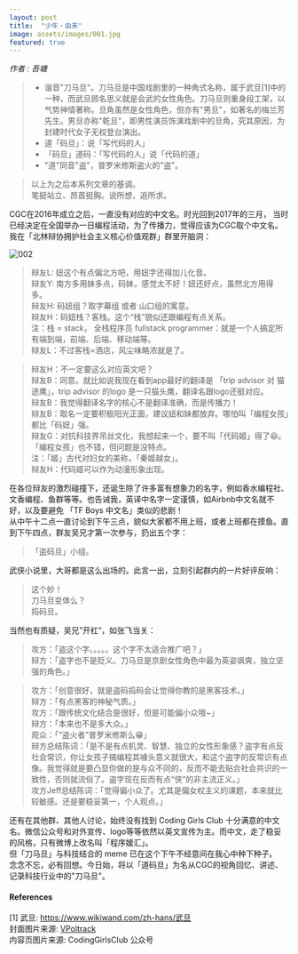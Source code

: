```yaml
---
layout: post
title:  "少年・由来"
image: assets/images/001.jpg
featured: true
---
```


_作者 : 吾塘_  

> * 谐音"刀马旦"。刀马旦是中国戏剧里的一种角式名称，属于武旦[1]中的一种，而武旦顾名思义就是会武的女性角色。刀马旦则重身段工架，以气势神情著称。旦角虽然是女性角色，但亦有"男旦"，如著名的梅兰芳先生。男旦亦称"乾旦"，即男性演员饰演戏剧中的旦角，究其原因，为封建时代女子无权登台演出。  
> * 道「码旦」：说「写代码的人」    
> * 「码旦」道码：「写代码的人」说「代码的道」  
> * "道"同音"盗"，普罗米修斯盗火的"盗"。  

>  以上为之后本系列文章的基调。  
>  笔挺站立、昂首挺胸。说所想，追所求。

CGC在2016年成立之后，一直没有对应的中文名。时光回到2017年的三月， 当时已经决定在全国举办一日编程活动，为了传播力，觉得应该为CGC取个中文名。我在「北林辩协拥护社会主义核心价值观群」群里开脑洞：  

![002](../assets/images/002.jpg)

> 辩友L: 妞这个有点偏北方吧，用妞字还得加儿化音。  
> 辩友Y: 南方多用妹多点，码妹，感觉太不好！妞还好点，虽然北方用得多。  
> 辩友H: 码妞组？取字幕组 或者 山口组的寓意。  
> 辩友H：码妞栈？客栈。这个“栈”貌似还跟编程有点关系。  
> 注：栈 = stack， 全栈程序员 fullstack programmer：就是一个人搞定所有端到端，前端、后端、移动端等。  
> 辩友L：不过客栈=酒店，风尘味略浓就是了。  

> 辩友H：不一定要这么对应英文吧？    
> 辩友B：同意。就比如说我现在看到app最好的翻译是 「trip advisor 对 猫途鹰」，trip advisor 的logo 是一只猫头鹰，翻译名跟logo还挺对应。  
> 辩友B：我觉得翻译名字的核心不是翻译准确，而是传播力！  
> 辩友B：取名一定要积极阳光正面，建议妞和妹都放弃。哪怕叫「编程女孩」都比「码妞」强。  
> 辩友G：对抗科技界吊丝文化，我想起来一个，要不叫「代码姬」得了😆。「编程女孩」也不错，但问题是没特点。  
> 注：「姬」古代对妇女的美称，「秦姬越女」。  
> 辩友H：代码姬可以作为动漫形象出现。  

在各位辩友的激烈碰撞下，还诞生除了许多富有想象力的名字，例如香水编程社、文香编程、鱼群等等。也告诫我，英译中名字一定谨慎，如Airbnb中文名就不好，以及要避免 「TF Boys 中文名」类似的悲剧！  
从中午十二点一直讨论到下午三点，貌似大家都不用上班，或者上班都在摸鱼。直到下午四点，群友吴兄才第一次参与，扔出五个字：  

> 「盗码旦」小组。  

武侠小说里，大哥都是这么出场的。此言一出，立刻引起群内的一片好评反响：  

> 这个妙！  
> 刀马旦变体么？  
> 捣码旦。  

当然也有质疑，吴兄”开杠“，如张飞当关：    

> 攻方：「盗这个字。。。。。这个字不太适合推广吧？」    
> 辩方：「盗字也不是贬义。刀马旦是京剧女性角色中最为英姿飒爽，独立坚强的角色。」  

> 攻方：「创意很好，就是盗码捣码会让觉得你教的是黑客技术。」  
> 辩方：「有点黑客的神秘气质。」  
> 攻方：「跟传统文化结合是很好，但是可能偏小众哦~」  
> 辩方：「本来也不是多大众。」  
> 观众：「“盗火者”普罗米修斯么😁」  
> 辩方总结陈词：「是不是有点机灵、智慧、独立的女性形象感？盗字有点反社会常识，你让女孩子搞编程其噱头意义就很大，和这个盗字的反常识有点像。我觉得就是要凸显你做的是与众不同的，反而不能去贴合社会共识的一致性，否则就流俗了。盗字现在反而有点“侠”的非主流正义。」  
> 攻方Jeff总结陈词：「觉得偏小众了。尤其是偏女权主义的课题，本来就比较敏感。还是要稳妥第一，个人观点。」    

还有在其他群、其他人讨论，始终没有找到 Coding Girls Club 十分满意的中文名。微信公众号和对外宣传、logo等等依然以英文宣传为主。而中文，走了稳妥的风格，只有微博上改名叫「程序媛汇」。  
但「刀马旦」与科技结合的 meme 已在这个下午不经意间在我心中种下种子。  
念念不忘，必有回想。今日始，将以「道码旦」为名从CGC的视角回忆、讲述、记录科技行业中的"刀马旦"。  

#### References
[1] 武旦: https://www.wikiwand.com/zh-hans/武旦  
封面图片来源: [VPoltrack](https://twitter.com/VPoltrack)  
内容页图片来源: CodingGirlsClub 公众号  